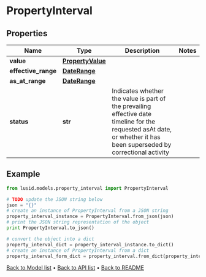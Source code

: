 # PropertyInterval


## Properties
Name | Type | Description | Notes
------------ | ------------- | ------------- | -------------
**value** | [**PropertyValue**](PropertyValue.md) |  | 
**effective_range** | [**DateRange**](DateRange.md) |  | 
**as_at_range** | [**DateRange**](DateRange.md) |  | 
**status** | **str** | Indicates whether the value is part of the prevailing effective date timeline for the requested asAt date, or whether it has been superseded by correctional activity | 

## Example

```python
from lusid.models.property_interval import PropertyInterval

# TODO update the JSON string below
json = "{}"
# create an instance of PropertyInterval from a JSON string
property_interval_instance = PropertyInterval.from_json(json)
# print the JSON string representation of the object
print PropertyInterval.to_json()

# convert the object into a dict
property_interval_dict = property_interval_instance.to_dict()
# create an instance of PropertyInterval from a dict
property_interval_form_dict = property_interval.from_dict(property_interval_dict)
```
[Back to Model list](../README.md#documentation-for-models) &#8226; [Back to API list](../README.md#documentation-for-api-endpoints) &#8226; [Back to README](../README.md)


